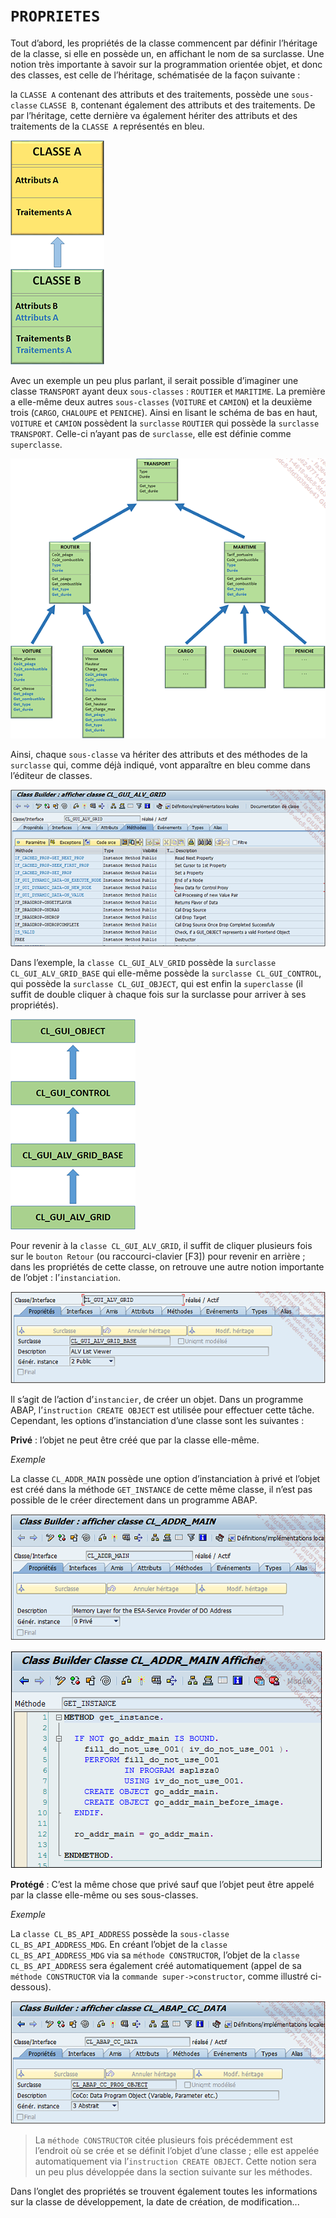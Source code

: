# **`PROPRIETES`**

Tout d’abord, les propriétés de la classe commencent par définir l’héritage de la classe, si elle en possède un, en affichant le nom de sa surclasse. Une notion très importante à savoir sur la programmation orientée objet, et donc des classes, est celle de l’héritage, schématisée de la façon suivante :

la `CLASSE A` contenant des attributs et des traitements, possède une `sous-classe` `CLASSE B`, contenant également des attributs et des traitements. De par l’héritage, cette dernière va également hériter des attributs et des traitements de la `CLASSE A` représentés en bleu.

![](../../99%20-%20Ressources/11_Classes%20-%2002%20-%2002%20-%2001.png)

Avec un exemple un peu plus parlant, il serait possible d’imaginer une classe `TRANSPORT` ayant deux `sous-classes` : `ROUTIER` et `MARITIME`. La première a elle-même deux autres `sous-classes` (`VOITURE` et `CAMION`) et la deuxième trois (`CARGO`, `CHALOUPE` et `PENICHE`). Ainsi en lisant le schéma de bas en haut, `VOITURE` et `CAMION` possèdent la `surclasse` `ROUTIER` qui possède la `surclasse` `TRANSPORT`. Celle-ci n’ayant pas de `surclasse`, elle est définie comme `superclasse`.

![](../../99%20-%20Ressources/11_Classes%20-%2002%20-%2002%20-%2002.png)

Ainsi, chaque `sous-classe` va hériter des attributs et des méthodes de la `surclasse` qui, comme déjà indiqué, vont apparaître en bleu comme dans l’éditeur de classes.

![](../../99%20-%20Ressources/11_Classes%20-%2002%20-%2002%20-%2003.png)

Dans l’exemple, la `classe CL_GUI_ALV_GRID` possède la `surclasse CL_GUI_ALV_GRID_BASE` qui elle-même possède la `surclasse CL_GUI_CONTROL`, qui possède la `surclasse CL_GUI_OBJECT`, qui est enfin la `superclasse` (il suffit de double cliquer à chaque fois sur la surclasse pour arriver à ses propriétés).

![](../../99%20-%20Ressources/11_Classes%20-%2002%20-%2002%20-%2004.png)

Pour revenir à la `classe CL_GUI_ALV_GRID`, il suffit de cliquer plusieurs fois sur le `bouton Retour` (ou raccourci-clavier [F3]) pour revenir en arrière ; dans les propriétés de cette classe, on retrouve une autre notion importante de l’objet : l’`instanciation`.

![](../../99%20-%20Ressources/11_Classes%20-%2002%20-%2002%20-%2005.png)

Il s’agit de l’action d’`instancier`, de créer un objet. Dans un programme ABAP, l’`instruction CREATE OBJECT` est utilisée pour effectuer cette tâche. Cependant, les options d’instanciation d’une classe sont les suivantes :

**Privé** : l’objet ne peut être créé que par la classe elle-même.

_Exemple_

La classe `CL_ADDR_MAIN` possède une option d’instanciation à privé et l’objet est créé dans la méthode `GET_INSTANCE` de cette même classe, il n’est pas possible de le créer directement dans un programme ABAP.

![](../../99%20-%20Ressources/11_Classes%20-%2002%20-%2002%20-%2006.png)

![](../../99%20-%20Ressources/11_Classes%20-%2002%20-%2002%20-%2007.png)

**Protégé** : C’est la même chose que privé sauf que l’objet peut être appelé par la classe elle-même ou ses sous-classes.

_Exemple_

La `classe CL_BS_API_ADDRESS` possède la `sous-classe CL_BS_API_ADDRESS_MDG`. En créant l’objet de la `classe CL_BS_API_ADDRESS_MDG` via sa `méthode CONSTRUCTOR`, l’objet de la `classe CL_BS_API_ADDRESS` sera également créé automatiquement (appel de sa `méthode CONSTRUCTOR` via la `commande super->constructor`, comme illustré ci-dessous).

![](../../99%20-%20Ressources/11_Classes%20-%2002%20-%2002%20-%2008.png)

> La `méthode CONSTRUCTOR` citée plusieurs fois précédemment est l’endroit où se crée et se définit l’objet d’une classe ; elle est appelée automatiquement via l’`instruction CREATE OBJECT`. Cette notion sera un peu plus développée dans la section suivante sur les méthodes.

Dans l’onglet des propriétés se trouvent également toutes les informations sur la classe de développement, la date de création, de modification...
